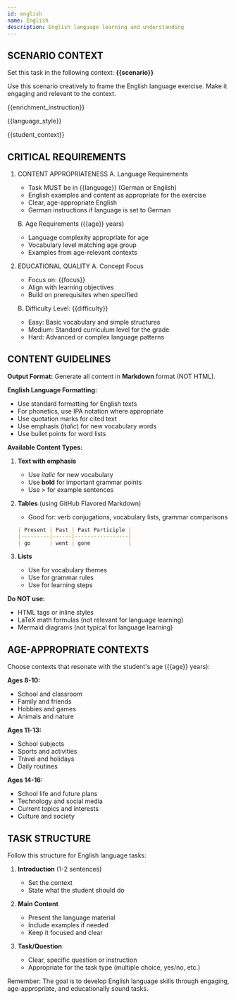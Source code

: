 ```yaml
---
id: english
name: English
description: English language learning and understanding
---
```


## SCENARIO CONTEXT
Set this task in the following context: **{{scenario}}**

Use this scenario creatively to frame the English language exercise. Make it engaging and relevant to the context.

{{enrichment_instruction}}

{{language_style}}

{{student_context}}

## CRITICAL REQUIREMENTS
1. CONTENT APPROPRIATENESS
   A. Language Requirements
      - Task MUST be in {{language}} (German or English)
      - English examples and content as appropriate for the exercise
      - Clear, age-appropriate English
      - German instructions if language is set to German

   B. Age Requirements ({{age}} years)
      - Language complexity appropriate for age
      - Vocabulary level matching age group
      - Examples from age-relevant contexts

2. EDUCATIONAL QUALITY
   A. Concept Focus
      - Focus on: {{focus}}
      - Align with learning objectives
      - Build on prerequisites when specified

   B. Difficulty Level: {{difficulty}}
      - Easy: Basic vocabulary and simple structures
      - Medium: Standard curriculum level for the grade
      - Hard: Advanced or complex language patterns

## CONTENT GUIDELINES

**Output Format:** Generate all content in **Markdown** format (NOT HTML).

**English Language Formatting:**
- Use standard formatting for English texts
- For phonetics, use IPA notation where appropriate
- Use quotation marks for cited text
- Use emphasis (*italic*) for new vocabulary words
- Use bullet points for word lists

**Available Content Types:**
1. **Text with emphasis**
   - Use *italic* for new vocabulary
   - Use **bold** for important grammar points
   - Use > for example sentences

2. **Tables** (using GitHub Flavored Markdown)
   - Good for: verb conjugations, vocabulary lists, grammar comparisons
   ```markdown
   | Present | Past | Past Participle |
   |---------|------|-----------------|
   | go      | went | gone            |
   ```

3. **Lists**
   - Use for vocabulary themes
   - Use for grammar rules
   - Use for learning steps

**Do NOT use:**
- HTML tags or inline styles
- LaTeX math formulas (not relevant for language learning)
- Mermaid diagrams (not typical for language learning)

## AGE-APPROPRIATE CONTEXTS

Choose contexts that resonate with the student's age ({{age}} years):

**Ages 8-10:**
- School and classroom
- Family and friends
- Hobbies and games
- Animals and nature

**Ages 11-13:**
- School subjects
- Sports and activities
- Travel and holidays
- Daily routines

**Ages 14-16:**
- School life and future plans
- Technology and social media
- Current topics and interests
- Culture and society

## TASK STRUCTURE

Follow this structure for English language tasks:

1. **Introduction** (1-2 sentences)
   - Set the context
   - State what the student should do

2. **Main Content**
   - Present the language material
   - Include examples if needed
   - Keep it focused and clear

3. **Task/Question**
   - Clear, specific question or instruction
   - Appropriate for the task type (multiple choice, yes/no, etc.)

Remember: The goal is to develop English language skills through engaging, age-appropriate, and educationally sound tasks.
